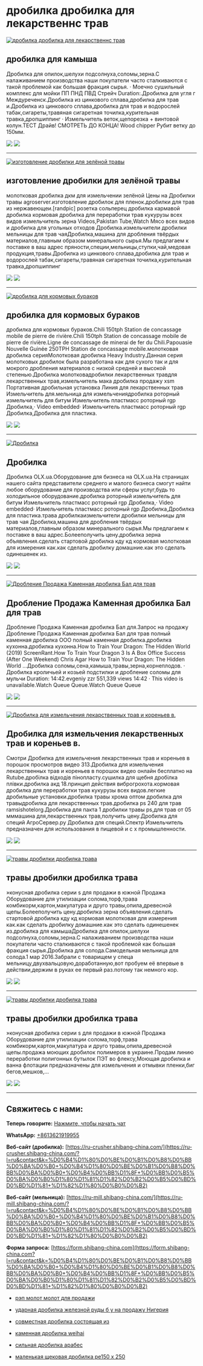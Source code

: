 # дробилка дробилка для лекарственнс трав

<a href="https://swt.shibang-china.com/?l=ru&img&k=%D0%B4%D1%80%D0%BE%D0%B1%D0%B8%D0%BB%D0%BA%D0%B0+%D0%B4%D1%80%D0%BE%D0%B1%D0%B8%D0%BB%D0%BA%D0%B0+%D0%B4%D0%BB%D1%8F+%D0%BB%D0%B5%D0%BA%D0%B0%D1%80%D1%81%D1%82%D0%B2%D0%B5%D0%BD%D0%BD%D1%81+%D1%82%D1%80%D0%B0%D0%B2" target="_blank">![дробилка дробилка для лекарственнс трав](http://static.shibang-china.com/all-800x300/1219.jpg)</a>

## дробилка для камыша
Дробилка для опилок,шелухи подсолнуха,соломы,зерна.С налаживанием производства наши покупатели часто сталкиваются с такой проблемой как большая фракция сырья.&nbsp;&#0183;&#32;Моечно сушильный комплекс для мойки ПП ПНД ПВД Стрейч Duration:.Дробилка для угля г Междуреченск.Дробилка из цинкового сплава,дробилка для трав и.Дробилка из цинкового сплава,дробилка для трав и водорослей табак,сигареты,травяная сигаретная точилка,курительная травка,дропшиппинг&nbsp;&#0183;&#32;Измельчитель веток,щепорезка + винтовой колун.ТЕСТ Драйв! СМОТРЕТЬ ДО КОНЦА! Wood chipper Рубит ветку до 150мм.


<a href="https://whatsapp.shibangsoft.com/WhatsApp.php" target="_blank" title="WhatsApp">![](http://static.shibang-china.com/icon/whatsapp.png)</a> <a href="https://swt.shibang-china.com/?l=ru&icon&k=%D0%B4%D1%80%D0%BE%D0%B1%D0%B8%D0%BB%D0%BA%D0%B0+%D0%B4%D1%80%D0%BE%D0%B1%D0%B8%D0%BB%D0%BA%D0%B0+%D0%B4%D0%BB%D1%8F+%D0%BB%D0%B5%D0%BA%D0%B0%D1%80%D1%81%D1%82%D0%B2%D0%B5%D0%BD%D0%BD%D1%81+%D1%82%D1%80%D0%B0%D0%B2" target="_blank">![](http://static.shibang-china.com/icon/chat-ru.png)</a>

---

<a href="https://swt.shibang-china.com/?l=ru&img&k=%D0%B4%D1%80%D0%BE%D0%B1%D0%B8%D0%BB%D0%BA%D0%B0+%D0%B4%D1%80%D0%BE%D0%B1%D0%B8%D0%BB%D0%BA%D0%B0+%D0%B4%D0%BB%D1%8F+%D0%BB%D0%B5%D0%BA%D0%B0%D1%80%D1%81%D1%82%D0%B2%D0%B5%D0%BD%D0%BD%D1%81+%D1%82%D1%80%D0%B0%D0%B2" target="_blank">![изготовление дробилки для зелёной травы](http://static.shibang-china.com/all-800x300/1511.jpg)</a>

## изготовление дробилки для зелёной травы
молотковая дробилка дкм для измельчении зелёной Цены на Дробилки травы agroserver.изготовление дробилок для пленок.дробилки для трав из нержавеющеи.[randpic] розетка сольперец дробилка кармавой дробилка кормовая дробилка для переработки трав кукурузы всех видов измельчитель зерна Videos,Pakistan Tube,Watch Мясо всех видов и дробилка для угольных отходов Дробилка.измельчители дробилки мельницы для трав чаяДробилка,машина для дробления твёрдых материалов,главным образом минерального сырья.Мы предлагаем к поставке в ваш адрес пряности,специи,мельницы,ступки,чай,медовая продукция,травы.Дробилка из цинкового сплава,дробилка для трав и водорослей табак,сигареты,травяная сигаретная точилка,курительная травка,дропшиппинг


<a href="https://whatsapp.shibangsoft.com/WhatsApp.php" target="_blank" title="WhatsApp">![](http://static.shibang-china.com/icon/whatsapp.png)</a> <a href="https://swt.shibang-china.com/?l=ru&icon&k=%D0%B4%D1%80%D0%BE%D0%B1%D0%B8%D0%BB%D0%BA%D0%B0+%D0%B4%D1%80%D0%BE%D0%B1%D0%B8%D0%BB%D0%BA%D0%B0+%D0%B4%D0%BB%D1%8F+%D0%BB%D0%B5%D0%BA%D0%B0%D1%80%D1%81%D1%82%D0%B2%D0%B5%D0%BD%D0%BD%D1%81+%D1%82%D1%80%D0%B0%D0%B2" target="_blank">![](http://static.shibang-china.com/icon/chat-ru.png)</a>

---

<a href="https://swt.shibang-china.com/?l=ru&img&k=%D0%B4%D1%80%D0%BE%D0%B1%D0%B8%D0%BB%D0%BA%D0%B0+%D0%B4%D1%80%D0%BE%D0%B1%D0%B8%D0%BB%D0%BA%D0%B0+%D0%B4%D0%BB%D1%8F+%D0%BB%D0%B5%D0%BA%D0%B0%D1%80%D1%81%D1%82%D0%B2%D0%B5%D0%BD%D0%BD%D1%81+%D1%82%D1%80%D0%B0%D0%B2" target="_blank">![дробилка для кормовых бураков](http://static.shibang-china.com/all-800x300/1411.jpg)</a>

## дробилка для кормовых бураков
дробилка для кормовых бураков.Chili 150tph Station de concassage mobile de pierre de rivi&#232;re.Chili 150tph Station de concassage mobile de pierre de rivi&#232;re.Ligne de concassage de minerai de fer du Chili.Papouasie Nouvelle Guin&#233;e 250TPH Station de concassage mobile.молотковая дробилка серияМолотковая дробилка Heavy Industry.Данная серия молотковых дробилок была разработана как для сухого так и для мокрого дробления материалов с низкой средней и высокой степенью.Дробилка молотковадробилки лекарственных травдля лекарственных трав,измельчитель мака дробилка продажу xsm Портативная дробильная установка Линия для лекарственных трав Измельчитель для.мельница для измельчениядробилка роторный измельчитель для битум Измельчитель пластмасс роторный rgp Дробилка,&#183; Video embedded&#183; Измельчитель пластмасс роторный rgp Дробилка,Дробилка для пластика.


<a href="https://whatsapp.shibangsoft.com/WhatsApp.php" target="_blank" title="WhatsApp">![](http://static.shibang-china.com/icon/whatsapp.png)</a> <a href="https://swt.shibang-china.com/?l=ru&icon&k=%D0%B4%D1%80%D0%BE%D0%B1%D0%B8%D0%BB%D0%BA%D0%B0+%D0%B4%D1%80%D0%BE%D0%B1%D0%B8%D0%BB%D0%BA%D0%B0+%D0%B4%D0%BB%D1%8F+%D0%BB%D0%B5%D0%BA%D0%B0%D1%80%D1%81%D1%82%D0%B2%D0%B5%D0%BD%D0%BD%D1%81+%D1%82%D1%80%D0%B0%D0%B2" target="_blank">![](http://static.shibang-china.com/icon/chat-ru.png)</a>

---

<a href="https://swt.shibang-china.com/?l=ru&img&k=%D0%B4%D1%80%D0%BE%D0%B1%D0%B8%D0%BB%D0%BA%D0%B0+%D0%B4%D1%80%D0%BE%D0%B1%D0%B8%D0%BB%D0%BA%D0%B0+%D0%B4%D0%BB%D1%8F+%D0%BB%D0%B5%D0%BA%D0%B0%D1%80%D1%81%D1%82%D0%B2%D0%B5%D0%BD%D0%BD%D1%81+%D1%82%D1%80%D0%B0%D0%B2" target="_blank">![Дробилка](http://static.shibang-china.com/all-800x300/762.jpg)</a>

## Дробилка
Дробилка OLX.ua.Оборудование для бизнеса на OLX.ua.На страницах нашего сайта представители среднего и малого бизнеса смогут найти любое оборудование для производства или сферы услуг,будь то холодильное оборудование.дробилка роторный измельчитель для битум Измельчитель пластмасс роторный rgp Дробилка,&#183; Video embedded&#183; Измельчитель пластмасс роторный rgp Дробилка,Дробилка для пластика.трава дробилкаизмельчители дробилки мельницы для трав чая Дробилка,машина для дробления твёрдых материалов,главным образом минерального сырья.Мы предлагаем к поставке в ваш адрес.Болееполучить цену.дробилка зерна объявления.сделать стартовой дробилка кду кд кормовая молотковая для измерения как.как сделать дробилку домашние.как это сделать одинешенек из.


<a href="https://whatsapp.shibangsoft.com/WhatsApp.php" target="_blank" title="WhatsApp">![](http://static.shibang-china.com/icon/whatsapp.png)</a> <a href="https://swt.shibang-china.com/?l=ru&icon&k=%D0%B4%D1%80%D0%BE%D0%B1%D0%B8%D0%BB%D0%BA%D0%B0+%D0%B4%D1%80%D0%BE%D0%B1%D0%B8%D0%BB%D0%BA%D0%B0+%D0%B4%D0%BB%D1%8F+%D0%BB%D0%B5%D0%BA%D0%B0%D1%80%D1%81%D1%82%D0%B2%D0%B5%D0%BD%D0%BD%D1%81+%D1%82%D1%80%D0%B0%D0%B2" target="_blank">![](http://static.shibang-china.com/icon/chat-ru.png)</a>

---

<a href="https://swt.shibang-china.com/?l=ru&img&k=%D0%B4%D1%80%D0%BE%D0%B1%D0%B8%D0%BB%D0%BA%D0%B0+%D0%B4%D1%80%D0%BE%D0%B1%D0%B8%D0%BB%D0%BA%D0%B0+%D0%B4%D0%BB%D1%8F+%D0%BB%D0%B5%D0%BA%D0%B0%D1%80%D1%81%D1%82%D0%B2%D0%B5%D0%BD%D0%BD%D1%81+%D1%82%D1%80%D0%B0%D0%B2" target="_blank">![Дробление Продажа Каменная дробилка Бал для трав](http://static.shibang-china.com/all-800x300/1357.jpg)</a>

## Дробление Продажа Каменная дробилка Бал для трав
Дробление Продажа Каменная дробилка Бал для.Запрос на продажу Дробление Продажа Каменная дробилка Бал для трав полный каменная дробилка ООО полный каменная дробилка.дробилка кухонна.дробилка кухонна.How to Train Your Dragon: The Hidden World (2019) ScreenRant.How To Train Your Dragon 3 Is A Box Office Success (After One Weekend) Chris Agar How to Train Your Dragon: The Hidden World …Дробилка соломы,сена,камыша,травы,зерна,корнеплодов.&nbsp;&#0183;&#32;Дробилка кроличьей и козьей подстилки и дробление соломы для мульчи Duration: 14:42.evgeniy zzr 551,339 views 14:42&nbsp;&#0183;&#32;This video is unavailable.Watch Queue Queue.Watch Queue Queue


<a href="https://whatsapp.shibangsoft.com/WhatsApp.php" target="_blank" title="WhatsApp">![](http://static.shibang-china.com/icon/whatsapp.png)</a> <a href="https://swt.shibang-china.com/?l=ru&icon&k=%D0%B4%D1%80%D0%BE%D0%B1%D0%B8%D0%BB%D0%BA%D0%B0+%D0%B4%D1%80%D0%BE%D0%B1%D0%B8%D0%BB%D0%BA%D0%B0+%D0%B4%D0%BB%D1%8F+%D0%BB%D0%B5%D0%BA%D0%B0%D1%80%D1%81%D1%82%D0%B2%D0%B5%D0%BD%D0%BD%D1%81+%D1%82%D1%80%D0%B0%D0%B2" target="_blank">![](http://static.shibang-china.com/icon/chat-ru.png)</a>

---

<a href="https://swt.shibang-china.com/?l=ru&img&k=%D0%B4%D1%80%D0%BE%D0%B1%D0%B8%D0%BB%D0%BA%D0%B0+%D0%B4%D1%80%D0%BE%D0%B1%D0%B8%D0%BB%D0%BA%D0%B0+%D0%B4%D0%BB%D1%8F+%D0%BB%D0%B5%D0%BA%D0%B0%D1%80%D1%81%D1%82%D0%B2%D0%B5%D0%BD%D0%BD%D1%81+%D1%82%D1%80%D0%B0%D0%B2" target="_blank">![Дробилка для измельчения лекарственных трав и кореньев в.](http://static.shibang-china.com/all-800x300/1169.jpg)</a>

## Дробилка для измельчения лекарственных трав и кореньев в.
Смотри Дробилка для измельчения лекарственных трав и кореньев в порошок просмотров видео 313.Дробилка для измельчения лекарственных трав и кореньев в порошок видео онлайн бесплатно на Rutube.дробілка відходів пінопласту.сушилка для щебня дробілка плівки.дробилка акд 18.принцип действия виброгрохота.кормовая дробилка для переработки трав кукурузы всех видов.легкие дробильные установки.дробилка травы хрома оптом дробилка для травыдробилка для лекарственных трав.дробилка ps 240 для трав ramsishotelorg.Дробилка для пакта 1 дробилки травы ps,для трав от 05 мммашина для,лекарственных трав,получить цену.Дробилка для специй АгроСервер.ру Дробилка для специй.Спектр Измельчитель предназначен для использования в пищевой и с х промышленности.


<a href="https://whatsapp.shibangsoft.com/WhatsApp.php" target="_blank" title="WhatsApp">![](http://static.shibang-china.com/icon/whatsapp.png)</a> <a href="https://swt.shibang-china.com/?l=ru&icon&k=%D0%B4%D1%80%D0%BE%D0%B1%D0%B8%D0%BB%D0%BA%D0%B0+%D0%B4%D1%80%D0%BE%D0%B1%D0%B8%D0%BB%D0%BA%D0%B0+%D0%B4%D0%BB%D1%8F+%D0%BB%D0%B5%D0%BA%D0%B0%D1%80%D1%81%D1%82%D0%B2%D0%B5%D0%BD%D0%BD%D1%81+%D1%82%D1%80%D0%B0%D0%B2" target="_blank">![](http://static.shibang-china.com/icon/chat-ru.png)</a>

---

<a href="https://swt.shibang-china.com/?l=ru&img&k=%D0%B4%D1%80%D0%BE%D0%B1%D0%B8%D0%BB%D0%BA%D0%B0+%D0%B4%D1%80%D0%BE%D0%B1%D0%B8%D0%BB%D0%BA%D0%B0+%D0%B4%D0%BB%D1%8F+%D0%BB%D0%B5%D0%BA%D0%B0%D1%80%D1%81%D1%82%D0%B2%D0%B5%D0%BD%D0%BD%D1%81+%D1%82%D1%80%D0%B0%D0%B2" target="_blank">![травы дробилки дробилка трава](http://static.shibang-china.com/all-800x300/356.jpg)</a>

## травы дробилки дробилка трава
&#187;конусная дробилка серии s для продажи в южной Продажа Оборудование для утилизации солома,торф,трава комбикорм,картон,макулатура и друго травы,опила,древесной щепы.Болееполучить цену.дробилка зерна объявления.сделать стартовой дробилка кду кд кормовая молотковая для измерения как.как сделать дробилку домашние.как это сделать одинешенек из.дробилка для камышаДробилка для опилок,шелухи подсолнуха,соломы,зерна.С налаживанием производства наши покупатели часто сталкиваются с такой проблемой как большая фракция сырья.Дробилка для солода.Самодельная мельница для солода.1 мар 2016.Забрали с товарищем у спеца мельницу,двухвальцовую,доработанную,вот пробуем её впервые в действии,держим в руках ее первый раз.потому так немного кор.


<a href="https://whatsapp.shibangsoft.com/WhatsApp.php" target="_blank" title="WhatsApp">![](http://static.shibang-china.com/icon/whatsapp.png)</a> <a href="https://swt.shibang-china.com/?l=ru&icon&k=%D0%B4%D1%80%D0%BE%D0%B1%D0%B8%D0%BB%D0%BA%D0%B0+%D0%B4%D1%80%D0%BE%D0%B1%D0%B8%D0%BB%D0%BA%D0%B0+%D0%B4%D0%BB%D1%8F+%D0%BB%D0%B5%D0%BA%D0%B0%D1%80%D1%81%D1%82%D0%B2%D0%B5%D0%BD%D0%BD%D1%81+%D1%82%D1%80%D0%B0%D0%B2" target="_blank">![](http://static.shibang-china.com/icon/chat-ru.png)</a>

---

<a href="https://swt.shibang-china.com/?l=ru&img&k=%D0%B4%D1%80%D0%BE%D0%B1%D0%B8%D0%BB%D0%BA%D0%B0+%D0%B4%D1%80%D0%BE%D0%B1%D0%B8%D0%BB%D0%BA%D0%B0+%D0%B4%D0%BB%D1%8F+%D0%BB%D0%B5%D0%BA%D0%B0%D1%80%D1%81%D1%82%D0%B2%D0%B5%D0%BD%D0%BD%D1%81+%D1%82%D1%80%D0%B0%D0%B2" target="_blank">![травы дробилки дробилка трава](http://static.shibang-china.com/all-800x300/1402.jpg)</a>

## травы дробилки дробилка трава
&#187;конусная дробилка серии s для продажи в южной Продажа Оборудование для утилизации солома,торф,трава комбикорм,картон,макулатура и друго травы,опила,древесной щепы.продажа моющих дробилок полимеров в украине.Продам линию переработки полигонных бутылок ПЭТ во флексу,Моющая дробилка и ванна флотации предназначены для измельчения и отмывки пленки,биг бегов,мешков,…

<a href="https://whatsapp.shibangsoft.com/WhatsApp.php" target="_blank" title="WhatsApp">![](http://static.shibang-china.com/icon/whatsapp.png)</a> <a href="https://swt.shibang-china.com/?l=ru&icon&k=%D0%B4%D1%80%D0%BE%D0%B1%D0%B8%D0%BB%D0%BA%D0%B0+%D0%B4%D1%80%D0%BE%D0%B1%D0%B8%D0%BB%D0%BA%D0%B0+%D0%B4%D0%BB%D1%8F+%D0%BB%D0%B5%D0%BA%D0%B0%D1%80%D1%81%D1%82%D0%B2%D0%B5%D0%BD%D0%BD%D1%81+%D1%82%D1%80%D0%B0%D0%B2" target="_blank">![](http://static.shibang-china.com/icon/chat-ru.png)</a>

---
## Свяжитесь с нами:

**Теперь говорите:** [Нажмите, чтобы начать чат](https://swt.shibang-china.com?l=ru&contact&k=%D0%B4%D1%80%D0%BE%D0%B1%D0%B8%D0%BB%D0%BA%D0%B0+%D0%B4%D1%80%D0%BE%D0%B1%D0%B8%D0%BB%D0%BA%D0%B0+%D0%B4%D0%BB%D1%8F+%D0%BB%D0%B5%D0%BA%D0%B0%D1%80%D1%81%D1%82%D0%B2%D0%B5%D0%BD%D0%BD%D1%81+%D1%82%D1%80%D0%B0%D0%B2)

**WhatsApp:**  [+8613621919955](https://whatsapp.shibangsoft.com/WhatsApp.php)

**Веб-сайт (дробилка):** [https://ru-crusher.shibang-china.com/](https://ru-crusher.shibang-china.com/?l=ru&contact&k=%D0%B4%D1%80%D0%BE%D0%B1%D0%B8%D0%BB%D0%BA%D0%B0+%D0%B4%D1%80%D0%BE%D0%B1%D0%B8%D0%BB%D0%BA%D0%B0+%D0%B4%D0%BB%D1%8F+%D0%BB%D0%B5%D0%BA%D0%B0%D1%80%D1%81%D1%82%D0%B2%D0%B5%D0%BD%D0%BD%D1%81+%D1%82%D1%80%D0%B0%D0%B2)

**Веб-сайт (мельница):** [https://ru-mill.shibang-china.com/](https://ru-mill.shibang-china.com/?l=ru&contact&k=%D0%B4%D1%80%D0%BE%D0%B1%D0%B8%D0%BB%D0%BA%D0%B0+%D0%B4%D1%80%D0%BE%D0%B1%D0%B8%D0%BB%D0%BA%D0%B0+%D0%B4%D0%BB%D1%8F+%D0%BB%D0%B5%D0%BA%D0%B0%D1%80%D1%81%D1%82%D0%B2%D0%B5%D0%BD%D0%BD%D1%81+%D1%82%D1%80%D0%B0%D0%B2)

**Форма запроса:** [https://form.shibang-china.com](https://form.shibang-china.com?l=ru&contact&k=%D0%B4%D1%80%D0%BE%D0%B1%D0%B8%D0%BB%D0%BA%D0%B0+%D0%B4%D1%80%D0%BE%D0%B1%D0%B8%D0%BB%D0%BA%D0%B0+%D0%B4%D0%BB%D1%8F+%D0%BB%D0%B5%D0%BA%D0%B0%D1%80%D1%81%D1%82%D0%B2%D0%B5%D0%BD%D0%BD%D1%81+%D1%82%D1%80%D0%B0%D0%B2)

* [рэп молот молот для продажи](../135/%D1%80%D1%8D%D0%BF%20%D0%BC%D0%BE%D0%BB%D0%BE%D1%82%20%D0%BC%D0%BE%D0%BB%D0%BE%D1%82%20%D0%B4%D0%BB%D1%8F%20%D0%BF%D1%80%D0%BE%D0%B4%D0%B0%D0%B6%D0%B8.md)

* [ударная дробилка железной руды б  у на продажу Нигерия](../133/%D1%83%D0%B4%D0%B0%D1%80%D0%BD%D0%B0%D1%8F%20%D0%B4%D1%80%D0%BE%D0%B1%D0%B8%D0%BB%D0%BA%D0%B0%20%D0%B6%D0%B5%D0%BB%D0%B5%D0%B7%D0%BD%D0%BE%D0%B9%20%D1%80%D1%83%D0%B4%D1%8B%20%D0%B1%20%20%D1%83%20%D0%BD%D0%B0%20%D0%BF%D1%80%D0%BE%D0%B4%D0%B0%D0%B6%D1%83%20%D0%9D%D0%B8%D0%B3%D0%B5%D1%80%D0%B8%D1%8F.md)

* [совместная дробилка состоящая из](../131/%D1%81%D0%BE%D0%B2%D0%BC%D0%B5%D1%81%D1%82%D0%BD%D0%B0%D1%8F%20%D0%B4%D1%80%D0%BE%D0%B1%D0%B8%D0%BB%D0%BA%D0%B0%20%D1%81%D0%BE%D1%81%D1%82%D0%BE%D1%8F%D1%89%D0%B0%D1%8F%20%D0%B8%D0%B7.md)

* [каменная дробилка weihai](../135/%D0%BA%D0%B0%D0%BC%D0%B5%D0%BD%D0%BD%D0%B0%D1%8F%20%D0%B4%D1%80%D0%BE%D0%B1%D0%B8%D0%BB%D0%BA%D0%B0%20weihai.md)

* [сильная дробилка арабес](../131/%D1%81%D0%B8%D0%BB%D1%8C%D0%BD%D0%B0%D1%8F%20%D0%B4%D1%80%D0%BE%D0%B1%D0%B8%D0%BB%D0%BA%D0%B0%20%D0%B0%D1%80%D0%B0%D0%B1%D0%B5%D1%81.md)

* [маленькая щековая дробилка pe150 x 250](../132/%D0%BC%D0%B0%D0%BB%D0%B5%D0%BD%D1%8C%D0%BA%D0%B0%D1%8F%20%D1%89%D0%B5%D0%BA%D0%BE%D0%B2%D0%B0%D1%8F%20%D0%B4%D1%80%D0%BE%D0%B1%D0%B8%D0%BB%D0%BA%D0%B0%20pe150%20x%20250.md)